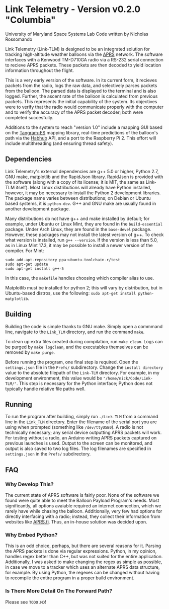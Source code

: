 Link Telemetry - Version v0.2.0 "Columbia"
====================================================

University of Maryland Space Systems Lab
Code written by Nicholas Rossomando

Link Telemetry (Link-TLM) is designed to be an integrated solution for tracking high-altitude weather balloons
via the [APRS](http://www.aprs.org/) network. The software interfaces with a Kenwood TM-D710GA radio
via a RS-232 serial connection to recieve APRS packets. These packets are then decoded to yield
location information throughout the flight.

This is a very early version of the software. In its current form, it recieves packets from the radio,
logs the raw data, and selectively parses packets from the balloon. The parsed data is displayed to the
terminal and is also logged. Further, the ascent rate of the balloon is calculated from previous packets.
This represents the initial capability of the system. Its objectives were to verify that the radio would
communicate properly with the computer and to verify the accuracy of the APRS packet decoder; both were
completed succesfully.

Additions to the system to reach "version 1.0" include a mapping GUI based on the [Tangram-ES](https://github.com/tangrams/tangram-es)
mapping library, real-time predictions of the balloon's path via the [Habhub](http://predict.habhub.org/)
API, and a port to the Raspberry Pi 2. This effort will include multithreading (and ensuring thread safety).

Dependencies
------------

Link Telemetry's external dependencies are g++ 5.0 or higher, Python 2.7, GNU make, matplotlib and the RapidJson library.
RapidJson is provided with the software (along with a copy of its license; it is MIT, the same as Link-TLM itself).
Most Linux distributions will already have Python installed, however, it may be necessary to install the Python 2
development libraries. The package name varies between distributions; on Debian or Ubuntu based systems, it is 
`python-dev`. G++ and GNU make are usually found in another development package.

Many distributions do not have g++ and make installed by default; for example, under Ubuntu
or Linux Mint, they are found in the `build-essential` package. Under Arch Linux, they are found in the
`base-devel` package. However, these packages may not install the latest version of g++. To check what
version is installed, run `g++ --version`. If the version is less than 5.0, as in Linux Mint 17.3, it may
be possible to install a newer version of the compiler. For Mint:

```
sudo add-apt-repository ppa:ubuntu-toolchain-r/test
sudo apt-get update
sudo apt-get install g++-5
```

In this case, the `makefile` handles choosing which compiler alias to use.

Matplotlib must be installed for python 2; this will vary by distribution, but in Ubuntu-based distros, use the following:
`sudo apt-get install python-matplotlib`.

Building
--------

Building the code is simple thanks to GNU make. Simply open a commmand line, navigate to the `Link_TLM`
directory, and run the command `make`. 

To clean up extra files created during compilation, run `make clean`.
Logs can be purged by `make logclean`, and the executables themselves can be removed by `make purge`.

Before running the program, one final step is required. Open the `settings.json` file in the `Prefs/`
subdirectory. Change the `install directory` value to the absolute filepath of the `Link-TLM`
directory. For example, in my development environment, this value would be `"/home/nick/Code/Link-TLM/"`.
This step is necessary for the Python interface; Python does not typically handle relative file paths well.

Running
-------

To run the program after building, simply run `./Link-TLM` from a command line in the `Link_TLM` directory.
Enter the filename of the serial port you are using when prompted (something like `/dev/ttyUSB0`). A radio is
not technically necessary; any serial device outputting APRS packets will work. For testing without a radio,
an Arduino writing APRS packets captured on previous launches is used. Output to the screen can be monitored,
and output is also saved to two log files. The log filenames are specified in `settings.json` in the `Prefs/`
subdirectory.

FAQ
---

### Why Develop This? ###
The current state of APRS software is fairly poor. None of the software we found were quite able to meet the
Balloon Payload Program's needs. Most significantly, all options avaiable required an internet connection,
which we rarely have while chasing the balloon. Additionally, very few had options for directly interfacing
with a radio; instead, they collect their information from websites like [APRS.fi](http://www.aprs.fi). Thus,
an in-house solution was decided upon.

### Why Embed Python? ###
This is an odd choice, perhaps, but there are several reasons for it. Parsing the APRS packets is done via
regular expressions. Python, in my opinion, handles regex better than C++, but was not suited for the entire 
application. Additionally, I was asked to make changing the regex as simple as possible, in case we move to a
tracker which uses an alternate APRS data structure, for example. By using Python, the regexes can be changed
without having to recompile the entire program in a proper build environment.

### Is There More Detail On The Forward Path? ###
Please see `TODO.MD`!
